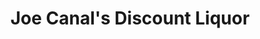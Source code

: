 ---
title: "Joe Canal's Discount Liquor"
url: /sicklerville/joe-canals-discount-liquor/
shop: alcohol
---
